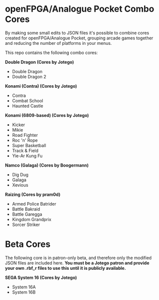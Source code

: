 # openFPGA/Analogue Pocket Combo Cores

By making some small edits to JSON files it's possible to combine cores created for openFPGA/Analogue Pocket, grouping arcade games together and reducing the number of platforms in your menus.

This repo contains the following combo cores:

**Double Dragon (Cores by Jotego)**
- Double Dragon
- Double Dragon 2

**Konami (Contra) (Cores by Jotego)**
- Contra
- Combat School
- Haunted Castle

**Konami (6809-based) (Cores by Jotego)**
- Kicker
- Mikie
- Road Fighter
- Roc 'n' Rope
- Super Basketball
- Track & Field
- Yie-Ar Kung Fu

**Namco (Galaga) (Cores by Boogermann)**
- Dig Dug
- Galaga
- Xevious

**Raizing (Cores by pram0d)**
- Armed Police Batrider
- Battle Bakraid
- Battle Garegga
- Kingdom Grandprix
- Sorcer Striker

# Beta Cores
The following core is in patron-only beta, and therefore only the modified JSON files are included here. **You must be a Jotego patron and provide your own .rbf_r files to use this until it is publicly available.**

**SEGA System 16 (Cores by Jotego)**
- System 16A
- System 16B
